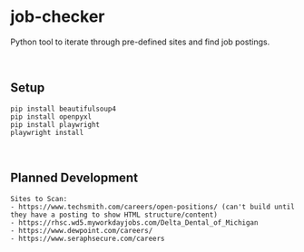# job-checker
Python tool to iterate through pre-defined sites and find job postings.

&nbsp;

## Setup
    pip install beautifulsoup4
    pip install openpyxl
    pip install playwright
    playwright install

&nbsp;

## Planned Development
    Sites to Scan:
    - https://www.techsmith.com/careers/open-positions/ (can't build until they have a posting to show HTML structure/content)
    - https://rhsc.wd5.myworkdayjobs.com/Delta_Dental_of_Michigan
    - https://www.dewpoint.com/careers/
    - https://www.seraphsecure.com/careers